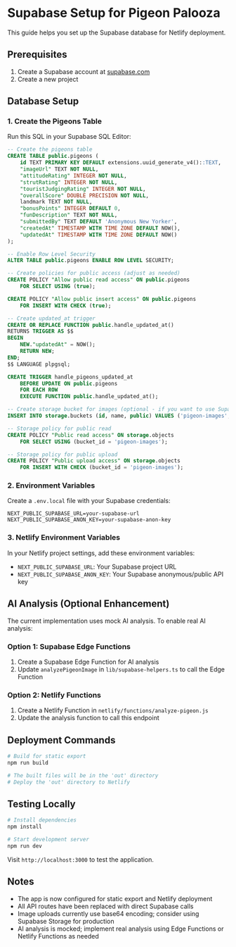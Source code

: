 # Supabase Setup for Pigeon Palooza

This guide helps you set up the Supabase database for Netlify deployment.

## Prerequisites

1. Create a Supabase account at [supabase.com](https://supabase.com)
2. Create a new project

## Database Setup

### 1. Create the Pigeons Table

Run this SQL in your Supabase SQL Editor:

```sql
-- Create the pigeons table
CREATE TABLE public.pigeons (
    id TEXT PRIMARY KEY DEFAULT extensions.uuid_generate_v4()::TEXT,
    "imageUrl" TEXT NOT NULL,
    "attitudeRating" INTEGER NOT NULL,
    "strutRating" INTEGER NOT NULL,
    "touristJudgingRating" INTEGER NOT NULL,
    "overallScore" DOUBLE PRECISION NOT NULL,
    landmark TEXT NOT NULL,
    "bonusPoints" INTEGER DEFAULT 0,
    "funDescription" TEXT NOT NULL,
    "submittedBy" TEXT DEFAULT 'Anonymous New Yorker',
    "createdAt" TIMESTAMP WITH TIME ZONE DEFAULT NOW(),
    "updatedAt" TIMESTAMP WITH TIME ZONE DEFAULT NOW()
);

-- Enable Row Level Security
ALTER TABLE public.pigeons ENABLE ROW LEVEL SECURITY;

-- Create policies for public access (adjust as needed)
CREATE POLICY "Allow public read access" ON public.pigeons
    FOR SELECT USING (true);

CREATE POLICY "Allow public insert access" ON public.pigeons
    FOR INSERT WITH CHECK (true);

-- Create updated_at trigger
CREATE OR REPLACE FUNCTION public.handle_updated_at()
RETURNS TRIGGER AS $$
BEGIN
    NEW."updatedAt" = NOW();
    RETURN NEW;
END;
$$ LANGUAGE plpgsql;

CREATE TRIGGER handle_pigeons_updated_at
    BEFORE UPDATE ON public.pigeons
    FOR EACH ROW
    EXECUTE FUNCTION public.handle_updated_at();

-- Create storage bucket for images (optional - if you want to use Supabase storage)
INSERT INTO storage.buckets (id, name, public) VALUES ('pigeon-images', 'pigeon-images', true);

-- Storage policy for public read
CREATE POLICY "Public read access" ON storage.objects
    FOR SELECT USING (bucket_id = 'pigeon-images');

-- Storage policy for public upload
CREATE POLICY "Public upload access" ON storage.objects
    FOR INSERT WITH CHECK (bucket_id = 'pigeon-images');
```

### 2. Environment Variables

Create a `.env.local` file with your Supabase credentials:

```env
NEXT_PUBLIC_SUPABASE_URL=your-supabase-url
NEXT_PUBLIC_SUPABASE_ANON_KEY=your-supabase-anon-key
```

### 3. Netlify Environment Variables

In your Netlify project settings, add these environment variables:

- `NEXT_PUBLIC_SUPABASE_URL`: Your Supabase project URL
- `NEXT_PUBLIC_SUPABASE_ANON_KEY`: Your Supabase anonymous/public API key

## AI Analysis (Optional Enhancement)

The current implementation uses mock AI analysis. To enable real AI analysis:

### Option 1: Supabase Edge Functions

1. Create a Supabase Edge Function for AI analysis
2. Update `analyzePigeonImage` in `lib/supabase-helpers.ts` to call the Edge Function

### Option 2: Netlify Functions

1. Create a Netlify Function in `netlify/functions/analyze-pigeon.js`
2. Update the analysis function to call this endpoint

## Deployment Commands

```bash
# Build for static export
npm run build

# The built files will be in the 'out' directory
# Deploy the 'out' directory to Netlify
```

## Testing Locally

```bash
# Install dependencies
npm install

# Start development server
npm run dev
```

Visit `http://localhost:3000` to test the application.

## Notes

- The app is now configured for static export and Netlify deployment
- All API routes have been replaced with direct Supabase calls
- Image uploads currently use base64 encoding; consider using Supabase Storage for production
- AI analysis is mocked; implement real analysis using Edge Functions or Netlify Functions as needed 